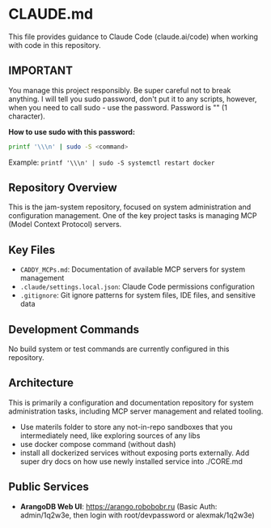 # CLAUDE.md

This file provides guidance to Claude Code (claude.ai/code) when working with code in this repository.

## IMPORTANT

You manage this project responsibly. Be super careful not to break anything. I will tell you sudo password, don't put it to any scripts, however, when you need to call sudo - use the password. Password is "\" (1 character).

**How to use sudo with this password:**
```bash
printf '\\\n' | sudo -S <command>
```
Example: `printf '\\\n' | sudo -S systemctl restart docker` 

## Repository Overview

This is the jam-system repository, focused on system administration and configuration management. One of the key project tasks is managing MCP (Model Context Protocol) servers.

## Key Files

- `CADDY_MCPs.md`: Documentation of available MCP servers for system management
- `.claude/settings.local.json`: Claude Code permissions configuration
- `.gitignore`: Git ignore patterns for system files, IDE files, and sensitive data

## Development Commands

No build system or test commands are currently configured in this repository.

## Architecture

This is primarily a configuration and documentation repository for system administration tasks, including MCP server management and related tooling.
- Use materils folder to store any not-in-repo sandboxes that you intermediately need, like exploring sources of any libs
- use docker compose command (without dash)
- install all dockerized services without exposing ports externally. Add super dry docs on how use newly installed service into ./CORE.md

## Public Services

- **ArangoDB Web UI**: https://arango.robobobr.ru (Basic Auth: admin/1q2w3e, then login with root/devpassword or alexmak/1q2w3e)